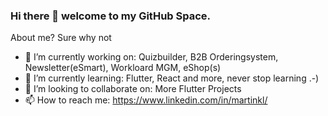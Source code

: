 ### Hi there 👋 welcome to my GitHub Space.

About me? Sure why not
- 🔭 I’m currently working on: Quizbuilder, B2B Orderingsystem, Newsletter(eSmart), Workloard MGM, eShop(s)
- 🌱 I’m currently learning: Flutter, React and more, never stop learning .-)
- 👯 I’m looking to collaborate on: More Flutter Projects
- 📫 How to reach me: https://www.linkedin.com/in/martinkl/


<!--
**mklarsen/mklarsen** is a ✨ _special_ ✨ repository because its `README.md` (this file) appears on your GitHub profile.

Here are some ideas to get you started:

- 🔭 I’m currently working on ...
- 🌱 I’m currently learning ...
- 👯 I’m looking to collaborate on ...
- 🤔 I’m looking for help with ...
- 💬 Ask me about ...
- 📫 How to reach me: ...
- 😄 Pronouns: ...
- ⚡ Fun fact: ...
-->
